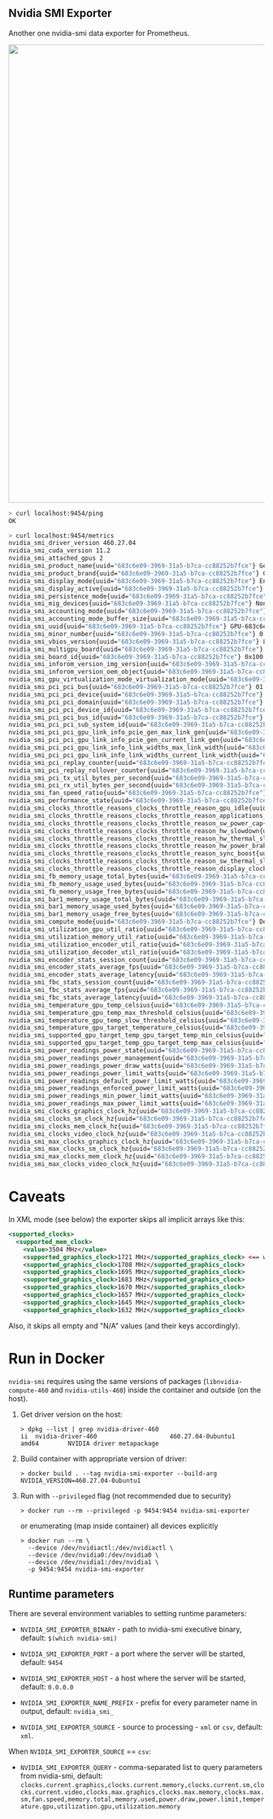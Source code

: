 Nvidia SMI Exporter
---------------------
Another one nvidia-smi data exporter for Prometheus.

<img src="https://user-images.githubusercontent.com/418868/41509784-db9ee64a-7261-11e8-9bbb-556967876649.jpg" width="900">

```bash
> curl localhost:9454/ping
OK

> curl localhost:9454/metrics
nvidia_smi_driver_version 460.27.04
nvidia_smi_cuda_version 11.2
nvidia_smi_attached_gpus 2
nvidia_smi_product_name{uuid="683c6e09-3969-31a5-b7ca-cc88252b7fce"} GeForce GTX 1080
nvidia_smi_product_brand{uuid="683c6e09-3969-31a5-b7ca-cc88252b7fce"} GeForce
nvidia_smi_display_mode{uuid="683c6e09-3969-31a5-b7ca-cc88252b7fce"} Enabled
nvidia_smi_display_active{uuid="683c6e09-3969-31a5-b7ca-cc88252b7fce"} Disabled
nvidia_smi_persistence_mode{uuid="683c6e09-3969-31a5-b7ca-cc88252b7fce"} Enabled
nvidia_smi_mig_devices{uuid="683c6e09-3969-31a5-b7ca-cc88252b7fce"} None
nvidia_smi_accounting_mode{uuid="683c6e09-3969-31a5-b7ca-cc88252b7fce"} Disabled
nvidia_smi_accounting_mode_buffer_size{uuid="683c6e09-3969-31a5-b7ca-cc88252b7fce"} 4000
nvidia_smi_uuid{uuid="683c6e09-3969-31a5-b7ca-cc88252b7fce"} GPU-683c6e09-3969-31a5-b7ca-cc88252b7fce
nvidia_smi_minor_number{uuid="683c6e09-3969-31a5-b7ca-cc88252b7fce"} 0
nvidia_smi_vbios_version{uuid="683c6e09-3969-31a5-b7ca-cc88252b7fce"} 86.04.60.00.B4
nvidia_smi_multigpu_board{uuid="683c6e09-3969-31a5-b7ca-cc88252b7fce"} No
nvidia_smi_board_id{uuid="683c6e09-3969-31a5-b7ca-cc88252b7fce"} 0x100
nvidia_smi_inforom_version_img_version{uuid="683c6e09-3969-31a5-b7ca-cc88252b7fce"} G001.0000.01.04
nvidia_smi_inforom_version_oem_object{uuid="683c6e09-3969-31a5-b7ca-cc88252b7fce"} 1.1
nvidia_smi_gpu_virtualization_mode_virtualization_mode{uuid="683c6e09-3969-31a5-b7ca-cc88252b7fce"} None
nvidia_smi_pci_pci_bus{uuid="683c6e09-3969-31a5-b7ca-cc88252b7fce"} 01
nvidia_smi_pci_pci_device{uuid="683c6e09-3969-31a5-b7ca-cc88252b7fce"} 00
nvidia_smi_pci_pci_domain{uuid="683c6e09-3969-31a5-b7ca-cc88252b7fce"} 0000
nvidia_smi_pci_pci_device_id{uuid="683c6e09-3969-31a5-b7ca-cc88252b7fce"} 1B8010DE
nvidia_smi_pci_pci_bus_id{uuid="683c6e09-3969-31a5-b7ca-cc88252b7fce"} 00000000:01:00.0
nvidia_smi_pci_pci_sub_system_id{uuid="683c6e09-3969-31a5-b7ca-cc88252b7fce"} 37021458
nvidia_smi_pci_pci_gpu_link_info_pcie_gen_max_link_gen{uuid="683c6e09-3969-31a5-b7ca-cc88252b7fce"} 3
nvidia_smi_pci_pci_gpu_link_info_pcie_gen_current_link_gen{uuid="683c6e09-3969-31a5-b7ca-cc88252b7fce"} 3
nvidia_smi_pci_pci_gpu_link_info_link_widths_max_link_width{uuid="683c6e09-3969-31a5-b7ca-cc88252b7fce"} 16x
nvidia_smi_pci_pci_gpu_link_info_link_widths_current_link_width{uuid="683c6e09-3969-31a5-b7ca-cc88252b7fce"} 1x
nvidia_smi_pci_replay_counter{uuid="683c6e09-3969-31a5-b7ca-cc88252b7fce"} 65535
nvidia_smi_pci_replay_rollover_counter{uuid="683c6e09-3969-31a5-b7ca-cc88252b7fce"} 0
nvidia_smi_pci_tx_util_bytes_per_second{uuid="683c6e09-3969-31a5-b7ca-cc88252b7fce"} 11264000
nvidia_smi_pci_rx_util_bytes_per_second{uuid="683c6e09-3969-31a5-b7ca-cc88252b7fce"} 31744000
nvidia_smi_fan_speed_ratio{uuid="683c6e09-3969-31a5-b7ca-cc88252b7fce"} 0.53
nvidia_smi_performance_state{uuid="683c6e09-3969-31a5-b7ca-cc88252b7fce"} P2
nvidia_smi_clocks_throttle_reasons_clocks_throttle_reason_gpu_idle{uuid="683c6e09-3969-31a5-b7ca-cc88252b7fce"} Not Active
nvidia_smi_clocks_throttle_reasons_clocks_throttle_reason_applications_clocks_setting{uuid="683c6e09-3969-31a5-b7ca-cc88252b7fce"} Not Active
nvidia_smi_clocks_throttle_reasons_clocks_throttle_reason_sw_power_cap{uuid="683c6e09-3969-31a5-b7ca-cc88252b7fce"} Active
nvidia_smi_clocks_throttle_reasons_clocks_throttle_reason_hw_slowdown{uuid="683c6e09-3969-31a5-b7ca-cc88252b7fce"} Not Active
nvidia_smi_clocks_throttle_reasons_clocks_throttle_reason_hw_thermal_slowdown{uuid="683c6e09-3969-31a5-b7ca-cc88252b7fce"} Not Active
nvidia_smi_clocks_throttle_reasons_clocks_throttle_reason_hw_power_brake_slowdown{uuid="683c6e09-3969-31a5-b7ca-cc88252b7fce"} Not Active
nvidia_smi_clocks_throttle_reasons_clocks_throttle_reason_sync_boost{uuid="683c6e09-3969-31a5-b7ca-cc88252b7fce"} Not Active
nvidia_smi_clocks_throttle_reasons_clocks_throttle_reason_sw_thermal_slowdown{uuid="683c6e09-3969-31a5-b7ca-cc88252b7fce"} Not Active
nvidia_smi_clocks_throttle_reasons_clocks_throttle_reason_display_clocks_setting{uuid="683c6e09-3969-31a5-b7ca-cc88252b7fce"} Not Active
nvidia_smi_fb_memory_usage_total_bytes{uuid="683c6e09-3969-31a5-b7ca-cc88252b7fce"} 8510242816
nvidia_smi_fb_memory_usage_used_bytes{uuid="683c6e09-3969-31a5-b7ca-cc88252b7fce"} 3040870400
nvidia_smi_fb_memory_usage_free_bytes{uuid="683c6e09-3969-31a5-b7ca-cc88252b7fce"} 5469372416
nvidia_smi_bar1_memory_usage_total_bytes{uuid="683c6e09-3969-31a5-b7ca-cc88252b7fce"} 268435456
nvidia_smi_bar1_memory_usage_used_bytes{uuid="683c6e09-3969-31a5-b7ca-cc88252b7fce"} 5242880
nvidia_smi_bar1_memory_usage_free_bytes{uuid="683c6e09-3969-31a5-b7ca-cc88252b7fce"} 263192576
nvidia_smi_compute_mode{uuid="683c6e09-3969-31a5-b7ca-cc88252b7fce"} Default
nvidia_smi_utilization_gpu_util_ratio{uuid="683c6e09-3969-31a5-b7ca-cc88252b7fce"} 1.0
nvidia_smi_utilization_memory_util_ratio{uuid="683c6e09-3969-31a5-b7ca-cc88252b7fce"} 1.0
nvidia_smi_utilization_encoder_util_ratio{uuid="683c6e09-3969-31a5-b7ca-cc88252b7fce"} 0.0
nvidia_smi_utilization_decoder_util_ratio{uuid="683c6e09-3969-31a5-b7ca-cc88252b7fce"} 0.0
nvidia_smi_encoder_stats_session_count{uuid="683c6e09-3969-31a5-b7ca-cc88252b7fce"} 0
nvidia_smi_encoder_stats_average_fps{uuid="683c6e09-3969-31a5-b7ca-cc88252b7fce"} 0
nvidia_smi_encoder_stats_average_latency{uuid="683c6e09-3969-31a5-b7ca-cc88252b7fce"} 0
nvidia_smi_fbc_stats_session_count{uuid="683c6e09-3969-31a5-b7ca-cc88252b7fce"} 0
nvidia_smi_fbc_stats_average_fps{uuid="683c6e09-3969-31a5-b7ca-cc88252b7fce"} 0
nvidia_smi_fbc_stats_average_latency{uuid="683c6e09-3969-31a5-b7ca-cc88252b7fce"} 0
nvidia_smi_temperature_gpu_temp_celsius{uuid="683c6e09-3969-31a5-b7ca-cc88252b7fce"} 67.0
nvidia_smi_temperature_gpu_temp_max_threshold_celsius{uuid="683c6e09-3969-31a5-b7ca-cc88252b7fce"} 96.0
nvidia_smi_temperature_gpu_temp_slow_threshold_celsius{uuid="683c6e09-3969-31a5-b7ca-cc88252b7fce"} 93.0
nvidia_smi_temperature_gpu_target_temperature_celsius{uuid="683c6e09-3969-31a5-b7ca-cc88252b7fce"} 83.0
nvidia_smi_supported_gpu_target_temp_gpu_target_temp_min_celsius{uuid="683c6e09-3969-31a5-b7ca-cc88252b7fce"} 60.0
nvidia_smi_supported_gpu_target_temp_gpu_target_temp_max_celsius{uuid="683c6e09-3969-31a5-b7ca-cc88252b7fce"} 92.0
nvidia_smi_power_readings_power_state{uuid="683c6e09-3969-31a5-b7ca-cc88252b7fce"} P2
nvidia_smi_power_readings_power_management{uuid="683c6e09-3969-31a5-b7ca-cc88252b7fce"} Supported
nvidia_smi_power_readings_power_draw_watts{uuid="683c6e09-3969-31a5-b7ca-cc88252b7fce"} 211.86
nvidia_smi_power_readings_power_limit_watts{uuid="683c6e09-3969-31a5-b7ca-cc88252b7fce"} 216.0
nvidia_smi_power_readings_default_power_limit_watts{uuid="683c6e09-3969-31a5-b7ca-cc88252b7fce"} 200.0
nvidia_smi_power_readings_enforced_power_limit_watts{uuid="683c6e09-3969-31a5-b7ca-cc88252b7fce"} 216.0
nvidia_smi_power_readings_min_power_limit_watts{uuid="683c6e09-3969-31a5-b7ca-cc88252b7fce"} 100.0
nvidia_smi_power_readings_max_power_limit_watts{uuid="683c6e09-3969-31a5-b7ca-cc88252b7fce"} 216.0
nvidia_smi_clocks_graphics_clock_hz{uuid="683c6e09-3969-31a5-b7ca-cc88252b7fce"} 1784000000.0
nvidia_smi_clocks_sm_clock_hz{uuid="683c6e09-3969-31a5-b7ca-cc88252b7fce"} 1784000000.0
nvidia_smi_clocks_mem_clock_hz{uuid="683c6e09-3969-31a5-b7ca-cc88252b7fce"} 5514000000.0
nvidia_smi_clocks_video_clock_hz{uuid="683c6e09-3969-31a5-b7ca-cc88252b7fce"} 1594000000.0
nvidia_smi_max_clocks_graphics_clock_hz{uuid="683c6e09-3969-31a5-b7ca-cc88252b7fce"} 1999000000.0
nvidia_smi_max_clocks_sm_clock_hz{uuid="683c6e09-3969-31a5-b7ca-cc88252b7fce"} 1999000000.0
nvidia_smi_max_clocks_mem_clock_hz{uuid="683c6e09-3969-31a5-b7ca-cc88252b7fce"} 5005000000.0
nvidia_smi_max_clocks_video_clock_hz{uuid="683c6e09-3969-31a5-b7ca-cc88252b7fce"} 1708000000.0
```

Caveats
=======

In XML mode (see below) the exporter skips all implicit arrays like this:

```xml
<supported_clocks>
  <supported_mem_clock>
    <value>3504 MHz</value>
    <supported_graphics_clock>1721 MHz</supported_graphics_clock> <== will skip all supported_graphics_clock
    <supported_graphics_clock>1708 MHz</supported_graphics_clock>
    <supported_graphics_clock>1695 MHz</supported_graphics_clock>
    <supported_graphics_clock>1683 MHz</supported_graphics_clock>
    <supported_graphics_clock>1670 MHz</supported_graphics_clock>
    <supported_graphics_clock>1657 MHz</supported_graphics_clock>
    <supported_graphics_clock>1645 MHz</supported_graphics_clock>
    <supported_graphics_clock>1632 MHz</supported_graphics_clock>
```

Also, it skips all empty and "N/A" values (and their keys accordingly).


Run in Docker
=============

`nvidia-smi` requires using the same versions of packages (`libnvidia-compute-460` and `nvidia-utils-460`) inside the container and outside (on the host).

1) Get driver version on the host:

    ```shell
    > dpkg --list | grep nvidia-driver-460
    ii  nvidia-driver-460                    460.27.04-0ubuntu1                    amd64        NVIDIA driver metapackage
    ```

2) Build container with appropriate version of driver:

    ```shell
    > docker build . --tag nvidia-smi-exporter --build-arg NVIDIA_VERSION=460.27.04-0ubuntu1
    ```

3) Run with `--privileged` flag (not recommended due to security)
    ```shell
    > docker run --rm --privileged -p 9454:9454 nvidia-smi-exporter
    ```
   
    or enumerating (map inside container) all devices explicitly

    ```shell
    > docker run --rm \
      --device /dev/nvidiactl:/dev/nvidiactl \
      --device /dev/nvidia0:/dev/nvidia0 \
      --device /dev/nvidia1:/dev/nvidia1 \
      -p 9454:9454 nvidia-smi-exporter
    ```

## Runtime parameters

There are several environment variables to setting runtime parameters:

- `NVIDIA_SMI_EXPORTER_BINARY` - path to nvidia-smi executive binary, default: `$(which nvidia-smi)`

- `NVIDIA_SMI_EXPORTER_PORT` - a port where the server will be started, default: `9454`

- `NVIDIA_SMI_EXPORTER_HOST` - a host where the server will be started, default: `0.0.0.0`

- `NVIDIA_SMI_EXPORTER_NAME_PREFIX` - prefix for every parameter name in output, default: `nvidia_smi_`

- `NVIDIA_SMI_EXPORTER_SOURCE` - source to processing - `xml` or `csv`, default: `xml`.
  

When `NVIDIA_SMI_EXPORTER_SOURCE` == `csv`:

- `NVIDIA_SMI_EXPORTER_QUERY` - comma-separated list to query parameters from nvidia-smi, default: `clocks.current.graphics,clocks.current.memory,clocks.current.sm,clocks.current.video,clocks.max.graphics,clocks.max.memory,clocks.max.sm,fan.speed,memory.total,memory.used,power.draw,power.limit,temperature.gpu,utilization.gpu,utilization.memory`
